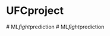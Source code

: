 # UFCproject
 
#   M L _ f i g h t _ p r e d i c t i o n  
 #   M L _ f i g h t _ p r e d i c t i o n  
 